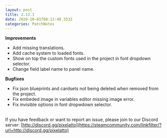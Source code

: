 ```yaml
---
layout: post
title: 2.13.1
date: 2020-10-01T08:13:48.353Z
categories: PatchNotes
---
```



**Improvements**

* Add missing translations.
* Add cache system to loaded fonts.
* Show on top the custom fonts used in the project in font dropdown selector.
* Change field label name to panel name.



**Bugfixes**

* Fix json blueprints and cardsets not being deleted when removed from the project.
* Fix embeded image in variables editor missing image error.
* Fix invisible options in font dropwdown selector.



\
If you have feedback or want to report an issue, please join to our Discord server: [http://discord.gg/pixelatto](https://steamcommunity.com/linkfilter/?url=http://discord.gg/pixelatto)